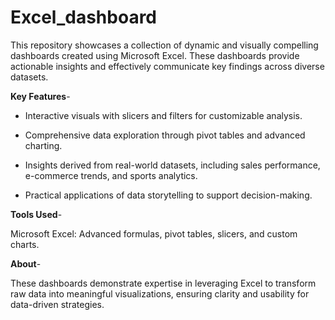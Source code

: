 # Excel_dashboard

This repository showcases a collection of dynamic and visually compelling dashboards created using Microsoft Excel. These dashboards provide actionable insights and effectively communicate key findings across diverse datasets.

**Key Features**- 

- Interactive visuals with slicers and filters for customizable analysis.

- Comprehensive data exploration through pivot tables and advanced charting.

- Insights derived from real-world datasets, including sales performance, e-commerce trends, and sports analytics.

- Practical applications of data storytelling to support decision-making.

**Tools Used**- 

Microsoft Excel: Advanced formulas, pivot tables, slicers, and custom charts.

**About**- 

These dashboards demonstrate expertise in leveraging Excel to transform raw data into meaningful visualizations, ensuring clarity and usability for data-driven strategies.
